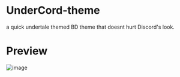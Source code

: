 # UnderCord-theme
a quick undertale themed BD theme that doesnt hurt Discord's look.
# Preview
![image](https://user-images.githubusercontent.com/64325581/127753091-bdf77aff-821b-43b9-93ec-c84b1c7ff13f.png)
